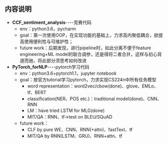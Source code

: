 ## 内容说明
- __CCF_sentiment_analysis__----竞赛代码
  - env：python3.6，pycharm
  - goal：第一次使用OOP，在实现功能的基础上，力求高内聚低耦合，欲提高使用便利性与可维护性；
  - future work：后期发现，进行pipeline时，如此分离不便于feature engineering+ML model的联合调参，还是得将二者合并，这样与初心背道而驰，将此部分须思考如何改进
- __PyTorch_forNLP__----pytorch学习代码
  - env：python3.6+pytorch1.1，jupyter notebook
  - goal：按官方tutorial学习pytorch，力求实现CS224n中所有任务模型
    - word representation：word2vec/cbow(done)、glove、EMLo、tf、BERT
    - classification(NER、POS etc.)：traditional model(done)、CNN、RNN
    - LM：have tried LSTM for MLG(done)
    - MIT/QA：RNN、tf->test on BLEU/SQuAD
  - future work：
    - CLF by pure WE、CNN、RNN(+attn)、fastText、tf
    - MIT/QA by RNN(LSTM、GRU)、RNN+attn、tf
